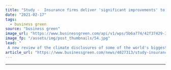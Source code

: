 ```yaml
---
title: "Study -  Insurance firms deliver 'significant improvements' to climate-related disclosures through 2020"
date: "2021-02-17"
tags: 
  - business green
source: "business green"
image_url: "https://www.businessgreen.com/api/v1/wps/5b6a774/42f37429-3a9f-47a4-b87f-a2192e595ef7/3/storm-clouds-54-185x114.jpg"
image_fp: "/assets/img/post_thumbnails/54.jpg"
lead: "
 A new review of the climate disclosures of some of the world's biggest insurance firms has identified 'significant improvements' in the incorporation of climate change considerations into investment and underwriting strategies ..."
article_url: "https://www.businessgreen.com/news/4027313/study-insurance-firms-deliver-significant-improvements-climate-related-disclosures-2020"
---
```


---
